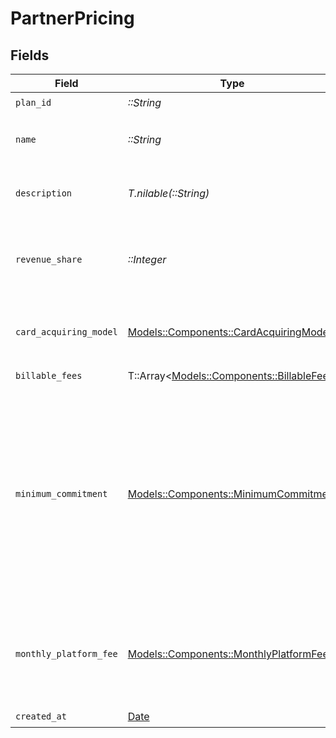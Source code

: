 # PartnerPricing


## Fields

| Field                                                                                                                                               | Type                                                                                                                                                | Required                                                                                                                                            | Description                                                                                                                                         | Example                                                                                                                                             |
| --------------------------------------------------------------------------------------------------------------------------------------------------- | --------------------------------------------------------------------------------------------------------------------------------------------------- | --------------------------------------------------------------------------------------------------------------------------------------------------- | --------------------------------------------------------------------------------------------------------------------------------------------------- | --------------------------------------------------------------------------------------------------------------------------------------------------- |
| `plan_id`                                                                                                                                           | *::String*                                                                                                                                          | :heavy_check_mark:                                                                                                                                  | N/A                                                                                                                                                 |                                                                                                                                                     |
| `name`                                                                                                                                              | *::String*                                                                                                                                          | :heavy_check_mark:                                                                                                                                  | The name of the fee plan.                                                                                                                           | Fixed Rate Merchant Plan                                                                                                                            |
| `description`                                                                                                                                       | *T.nilable(::String)*                                                                                                                               | :heavy_minus_sign:                                                                                                                                  | A description of the fee plan.                                                                                                                      |                                                                                                                                                     |
| `revenue_share`                                                                                                                                     | *::Integer*                                                                                                                                         | :heavy_check_mark:                                                                                                                                  | The integer percentage value of the revenue split for partner.                                                                                      | 10                                                                                                                                                  |
| `card_acquiring_model`                                                                                                                              | [Models::Components::CardAcquiringModel](../../models/shared/cardacquiringmodel.md)                                                                 | :heavy_check_mark:                                                                                                                                  | Specifies the card processing pricing model                                                                                                         |                                                                                                                                                     |
| `billable_fees`                                                                                                                                     | T::Array<[Models::Components::BillableFee](../../models/shared/billablefee.md)>                                                                     | :heavy_check_mark:                                                                                                                                  | N/A                                                                                                                                                 |                                                                                                                                                     |
| `minimum_commitment`                                                                                                                                | [Models::Components::MinimumCommitment](../../models/shared/minimumcommitment.md)                                                                   | :heavy_check_mark:                                                                                                                                  | The minimum spending amount that must be met in the billing period. If actual usage is below the minimum amount, account is charged the difference. |                                                                                                                                                     |
| `monthly_platform_fee`                                                                                                                              | [Models::Components::MonthlyPlatformFee](../../models/shared/monthlyplatformfee.md)                                                                 | :heavy_check_mark:                                                                                                                                  | Fixed recurring amount paid in the billing period regardless of usage.                                                                              |                                                                                                                                                     |
| `created_at`                                                                                                                                        | [Date](https://ruby-doc.org/stdlib-2.6.1/libdoc/date/rdoc/Date.html)                                                                                | :heavy_check_mark:                                                                                                                                  | N/A                                                                                                                                                 |                                                                                                                                                     |